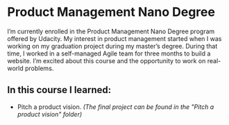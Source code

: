 # Product Management Nano Degree 

I’m currently enrolled in the Product Management Nano Degree program offered by Udacity. My interest in product management started when I was working on my graduation project during my master’s degree. During that time, I worked in a self-managed Agile team for three months to build a website. I’m excited about this course and the opportunity to work on real-world problems.



## In this course I learned: 
-  Pitch a product vision. *(The final project can be found in the "Pitch a product vision" folder)*
